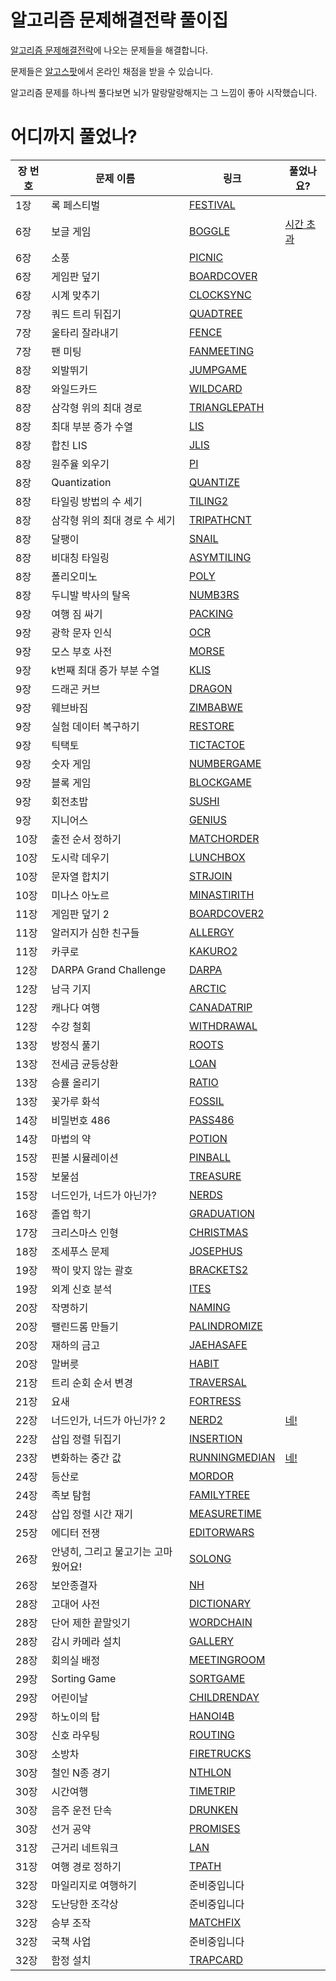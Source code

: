 # 알고리즘 문제해결전략 풀이집
[알고리즘 문제해결전략](http://book.algospot.com/)에 나오는 문제들을 해결합니다. 

문제들은 [알고스팟](https://algospot.com/)에서 온라인 채점을 받을 수 있습니다.

알고리즘 문제를 하나씩 풀다보면 뇌가 말랑말랑해지는 그 느낌이 좋아 시작했습니다.

# 어디까지 풀었나?
<table>
    <thead>
        <tr>
            <th>장 번호</th>
            <th>문제 이름</th>
            <th>링크</th>
            <th>풀었나요?</th>
        </tr>
    </thead>
    <tbody>
        <tr>
            <td>1장</td>
            <td>록 페스티벌</td>
            <td><a href="http://algospot.com/judge/problem/read/FESTIVAL">FESTIVAL</a></td>
            <td></td>
        </tr>
        <tr>
            <td>6장</td>
            <td>보글 게임</td>
            <td><a href="http://algospot.com/judge/problem/read/BOGGLE">BOGGLE</a></td>
            <td><a href="src/boggle.cc">시간 초과</a></td>
        </tr>
        <tr>
            <td>6장</td>
            <td>소풍</td>
            <td><a href="http://algospot.com/judge/problem/read/PICNIC">PICNIC</a></td>
            <td></td>
        </tr>
        <tr>
            <td>6장</td>
            <td>게임판 덮기</td>
            <td><a href="http://algospot.com/judge/problem/read/BOARDCOVER">BOARDCOVER</a></td>
            <td></td>
        </tr>
        <tr>
            <td>6장</td>
            <td>시계 맞추기</td>
            <td><a href="http://algospot.com/judge/problem/read/CLOCKSYNC">CLOCKSYNC</a></td>
            <td></td>
        </tr>
        <tr>
            <td>7장</td>
            <td>쿼드 트리 뒤집기</td>
            <td><a href="http://algospot.com/judge/problem/read/QUADTREE">QUADTREE</a></td>
            <td></td>
        </tr>
        <tr>
            <td>7장</td>
            <td>울타리 잘라내기</td>
            <td><a href="http://algospot.com/judge/problem/read/FENCE">FENCE</a></td>
            <td></td>
        </tr>
        <tr>
            <td>7장</td>
            <td>팬 미팅</td>
            <td><a href="http://algospot.com/judge/problem/read/FANMEETING">FANMEETING</a></td>
            <td></td>
        </tr>
        <tr>
            <td>8장</td>
            <td>외발뛰기</td>
            <td><a href="http://algospot.com/judge/problem/read/JUMPGAME">JUMPGAME</a></td>
            <td></td>
        </tr>
        <tr>
            <td>8장</td>
            <td>와일드카드</td>
            <td><a href="http://algospot.com/judge/problem/read/WILDCARD">WILDCARD</a></td>
            <td></td>
        </tr>
        <tr>
            <td>8장</td>
            <td>삼각형 위의 최대 경로</td>
            <td><a href="http://algospot.com/judge/problem/read/TRIANGLEPATH">TRIANGLEPATH</a></td>
            <td></td>
        </tr>
        <tr>
            <td>8장</td>
            <td>최대 부분 증가 수열</td>
            <td><a href="http://algospot.com/judge/problem/read/LIS">LIS</a></td>
            <td></td>
        </tr>
        <tr>
            <td>8장</td>
            <td>합친 LIS</td>
            <td><a href="http://algospot.com/judge/problem/read/JLIS">JLIS</a></td>
            <td></td>
        </tr>
        <tr>
            <td>8장</td>
            <td>원주율 외우기</td>
            <td><a href="http://algospot.com/judge/problem/read/PI">PI</a></td>
            <td></td>
        </tr>
        <tr>
            <td>8장</td>
            <td>Quantization</td>
            <td><a href="http://algospot.com/judge/problem/read/QUANTIZE">QUANTIZE</a></td>
            <td></td>
        </tr>
        <tr>
            <td>8장</td>
            <td>타일링 방법의 수 세기</td>
            <td><a href="http://algospot.com/judge/problem/read/TILING2">TILING2</a></td>
            <td></td>
        </tr>
        <tr>
            <td>8장</td>
            <td>삼각형 위의 최대 경로 수 세기</td>
            <td><a href="http://algospot.com/judge/problem/read/TRIPATHCNT">TRIPATHCNT</a></td>
            <td></td>
        </tr>
        <tr>
            <td>8장</td>
            <td>달팽이</td>
            <td><a href="http://algospot.com/judge/problem/read/SNAIL">SNAIL</a></td>
            <td></td>
        </tr>
        <tr>
            <td>8장</td>
            <td>비대칭 타일링</td>
            <td><a href="http://algospot.com/judge/problem/read/ASYMTILING">ASYMTILING</a></td>
            <td></td>
        </tr>
        <tr>
            <td>8장</td>
            <td>폴리오미노</td>
            <td><a href="http://algospot.com/judge/problem/read/POLY">POLY</a></td>
            <td></td>
        </tr>
        <tr>
            <td>8장</td>
            <td>두니발 박사의 탈옥</td>
            <td><a href="http://algospot.com/judge/problem/read/NUMB3RS">NUMB3RS</a></td>
            <td></td>
        </tr>
        <tr>
            <td>9장</td>
            <td>여행 짐 싸기</td>
            <td><a href="http://algospot.com/judge/problem/read/PACKING">PACKING</a></td>
            <td></td>
        </tr>
        <tr>
            <td>9장</td>
            <td>광학 문자 인식</td>
            <td><a href="http://algospot.com/judge/problem/read/OCR">OCR</a></td>
            <td></td>
        </tr>
        <tr>
            <td>9장</td>
            <td>모스 부호 사전</td>
            <td><a href="http://algospot.com/judge/problem/read/MORSE">MORSE</a></td>
            <td></td>
        </tr>
        <tr>
            <td>9장</td>
            <td>k번째 최대 증가 부분 수열</td>
            <td><a href="http://algospot.com/judge/problem/read/KLIS">KLIS</a></td>
            <td></td>
        </tr>
        <tr>
            <td>9장</td>
            <td>드래곤 커브</td>
            <td><a href="http://algospot.com/judge/problem/read/DRAGON">DRAGON</a></td>
            <td></td>
        </tr>
        <tr>
            <td>9장</td>
            <td>웨브바짐</td>
            <td><a href="http://algospot.com/judge/problem/read/ZIMBABWE">ZIMBABWE</a></td>
            <td></td>
        </tr>
        <tr>
            <td>9장</td>
            <td>실험 데이터 복구하기</td>
            <td><a href="http://algospot.com/judge/problem/read/RESTORE">RESTORE</a></td>
            <td></td>
        </tr>
        <tr>
            <td>9장</td>
            <td>틱택토</td>
            <td><a href="http://algospot.com/judge/problem/read/TICTACTOE">TICTACTOE</a></td>
            <td></td>
        </tr>
        <tr>
            <td>9장</td>
            <td>숫자 게임</td>
            <td><a href="http://algospot.com/judge/problem/read/NUMBERGAME">NUMBERGAME</a></td>
            <td></td>
        </tr>
        <tr>
            <td>9장</td>
            <td>블록 게임</td>
            <td><a href="http://algospot.com/judge/problem/read/BLOCKGAME">BLOCKGAME</a></td>
            <td></td>
        </tr>
        <tr>
            <td>9장</td>
            <td>회전초밥</td>
            <td><a href="http://algospot.com/judge/problem/read/SUSHI">SUSHI</a></td>
            <td></td>
        </tr>
        <tr>
            <td>9장</td>
            <td>지니어스</td>
            <td><a href="http://algospot.com/judge/problem/read/GENIUS">GENIUS</a></td>
            <td></td>
        </tr>
        <tr>
            <td>10장</td>
            <td>출전 순서 정하기</td>
            <td><a href="http://algospot.com/judge/problem/read/MATCHORDER">MATCHORDER</a></td>
            <td></td>
        </tr>
        <tr>
            <td>10장</td>
            <td>도시락 데우기</td>
            <td><a href="http://algospot.com/judge/problem/read/LUNCHBOX">LUNCHBOX</a></td>
            <td></td>
        </tr>
        <tr>
            <td>10장</td>
            <td>문자열 합치기</td>
            <td><a href="http://algospot.com/judge/problem/read/STRJOIN">STRJOIN</a></td>
            <td></td>
        </tr>
        <tr>
            <td>10장</td>
            <td>미나스 아노르</td>
            <td><a href="http://algospot.com/judge/problem/read/MINASTIRITH">MINASTIRITH</a></td>
            <td></td>
        </tr>
        <tr>
            <td>11장</td>
            <td>게임판 덮기 2</td>
            <td><a href="http://algospot.com/judge/problem/read/BOARDCOVER2">BOARDCOVER2</a></td>
            <td></td>
        </tr>
        <tr>
            <td>11장</td>
            <td>알러지가 심한 친구들</td>
            <td><a href="http://algospot.com/judge/problem/read/ALLERGY">ALLERGY</a></td>
            <td></td>
        </tr>
        <tr>
            <td>11장</td>
            <td>카쿠로</td>
            <td><a href="http://algospot.com/judge/problem/read/KAKURO2">KAKURO2</a></td>
            <td></td>
        </tr>
        <tr>
            <td>12장</td>
            <td>DARPA Grand Challenge</td>
            <td><a href="http://algospot.com/judge/problem/read/DARPA">DARPA</a></td>
            <td></td>
        </tr>
        <tr>
            <td>12장</td>
            <td>남극 기지</td>
            <td><a href="http://algospot.com/judge/problem/read/ARCTIC">ARCTIC</a></td>
            <td></td>
        </tr>
        <tr>
            <td>12장</td>
            <td>캐나다 여행</td>
            <td><a href="http://algospot.com/judge/problem/read/CANADATRIP">CANADATRIP</a></td>
            <td></td>
        </tr>
        <tr>
            <td>12장</td>
            <td>수강 철회</td>
            <td><a href="http://algospot.com/judge/problem/read/WITHDRAWAL">WITHDRAWAL</a></td>
            <td></td>
        </tr>
        <tr>
            <td>13장</td>
            <td>방정식 풀기</td>
            <td><a href="http://algospot.com/judge/problem/read/ROOTS">ROOTS</a></td>
            <td></td>
        </tr>
        <tr>
            <td>13장</td>
            <td>전세금 균등상환</td>
            <td><a href="http://algospot.com/judge/problem/read/LOAN">LOAN</a></td>
            <td></td>
        </tr>
        <tr>
            <td>13장</td>
            <td>승률 올리기</td>
            <td><a href="http://algospot.com/judge/problem/read/RATIO">RATIO</a></td>
            <td></td>
        </tr>
        <tr>
            <td>13장</td>
            <td>꽃가루 화석</td>
            <td><a href="http://algospot.com/judge/problem/read/FOSSIL">FOSSIL</a></td>
            <td></td>
        </tr>
        <tr>
            <td>14장</td>
            <td>비밀번호 486</td>
            <td><a href="http://algospot.com/judge/problem/read/PASS486">PASS486</a></td>
            <td></td>
        </tr>
        <tr>
            <td>14장</td>
            <td>마법의 약</td>
            <td><a href="http://algospot.com/judge/problem/read/POTION">POTION</a></td>
            <td></td>
        </tr>
        <tr>
            <td>15장</td>
            <td>핀볼 시뮬레이션</td>
            <td><a href="http://algospot.com/judge/problem/read/PINBALL">PINBALL</a></td>
            <td></td>
        </tr>
        <tr>
            <td>15장</td>
            <td>보물섬</td>
            <td><a href="http://algospot.com/judge/problem/read/TREASURE">TREASURE</a></td>
            <td></td>
        </tr>
        <tr>
            <td>15장</td>
            <td>너드인가, 너드가 아닌가?</td>
            <td><a href="http://algospot.com/judge/problem/read/NERDS">NERDS</a></td>
            <td></td>
        </tr>
        <tr>
            <td>16장</td>
            <td>졸업 학기</td>
            <td><a href="http://algospot.com/judge/problem/read/GRADUATION">GRADUATION</a></td>
            <td></td>
        </tr>
        <tr>
            <td>17장</td>
            <td>크리스마스 인형</td>
            <td><a href="http://algospot.com/judge/problem/read/CHRISTMAS">CHRISTMAS</a></td>
            <td></td>
        </tr>
        <tr>
            <td>18장</td>
            <td>조세푸스 문제</td>
            <td><a href="http://algospot.com/judge/problem/read/JOSEPHUS">JOSEPHUS</a></td>
            <td></td>
        </tr>
        <tr>
            <td>19장</td>
            <td>짝이 맞지 않는 괄호</td>
            <td><a href="http://algospot.com/judge/problem/read/BRACKETS2">BRACKETS2</a></td>
            <td></td>
        </tr>
        <tr>
            <td>19장</td>
            <td>외계 신호 분석</td>
            <td><a href="http://algospot.com/judge/problem/read/ITES">ITES</a></td>
            <td></td>
        </tr>
        <tr>
            <td>20장</td>
            <td>작명하기</td>
            <td><a href="http://algospot.com/judge/problem/read/NAMING">NAMING</a></td>
            <td></td>
        </tr>
        <tr>
            <td>20장</td>
            <td>팰린드롬 만들기</td>
            <td><a href="http://algospot.com/judge/problem/read/PALINDROMIZE">PALINDROMIZE</a></td>
            <td></td>
        </tr>
        <tr>
            <td>20장</td>
            <td>재하의 금고</td>
            <td><a href="http://algospot.com/judge/problem/read/JAEHASAFE">JAEHASAFE</a></td>
            <td></td>
        </tr>
        <tr>
            <td>20장</td>
            <td>말버릇</td>
            <td><a href="http://algospot.com/judge/problem/read/HABIT">HABIT</a></td>
            <td></td>
        </tr>
        <tr>
            <td>21장</td>
            <td>트리 순회 순서 변경</td>
            <td><a href="http://algospot.com/judge/problem/read/TRAVERSAL">TRAVERSAL</a></td>
            <td></td>
        </tr>
        <tr>
            <td>21장</td>
            <td>요새</td>
            <td><a href="http://algospot.com/judge/problem/read/FORTRESS">FORTRESS</a></td>
            <td></td>
        </tr>
        <tr>
            <td>22장</td>
            <td>너드인가, 너드가 아닌가? 2</td>
            <td><a href="http://algospot.com/judge/problem/read/NERD2">NERD2</a></td>
            <td><a href="src/nerd2.cc">네!</a></td>
        </tr>
        <tr>
            <td>22장</td>
            <td>삽입 정렬 뒤집기</td>
            <td><a href="http://algospot.com/judge/problem/read/INSERTION">INSERTION</a></td>
            <td></td>
        </tr>
        <tr>
            <td>23장</td>
            <td>변화하는 중간 값</td>
            <td><a href="http://algospot.com/judge/problem/read/RUNNINGMEDIAN">RUNNINGMEDIAN</a></td>
            <td><a href="src/runningmeidan.cc">네!</a></td>
        </tr>
        <tr>
            <td>24장</td>
            <td>등산로</td>
            <td><a href="http://algospot.com/judge/problem/read/MORDOR">MORDOR</a></td>
            <td></td>
        </tr>
        <tr>
            <td>24장</td>
            <td>족보 탐험</td>
            <td><a href="http://algospot.com/judge/problem/read/FAMILYTREE">FAMILYTREE</a></td>
            <td></td>
        </tr>
        <tr>
            <td>24장</td>
            <td>삽입 정렬 시간 재기</td>
            <td><a href="http://algospot.com/judge/problem/read/MEASURETIME">MEASURETIME</a></td>
            <td></td>
        </tr>
        <tr>
            <td>25장</td>
            <td>에디터 전쟁</td>
            <td><a href="http://algospot.com/judge/problem/read/EDITORWARS">EDITORWARS</a></td>
            <td></td>
        </tr>
        <tr>
            <td>26장</td>
            <td>안녕히, 그리고 물고기는 고마웠어요!</td>
            <td><a href="http://algospot.com/judge/problem/read/SOLONG">SOLONG</a></td>
            <td></td>
        </tr>
        <tr>
            <td>26장</td>
            <td>보안종결자</td>
            <td><a href="http://algospot.com/judge/problem/read/NH">NH</a></td>
            <td></td>
        </tr>
        <tr>
            <td>28장</td>
            <td>고대어 사전</td>
            <td><a href="http://algospot.com/judge/problem/read/DICTIONARY">DICTIONARY</a></td>
            <td></td>
        </tr>
        <tr>
            <td>28장</td>
            <td>단어 제한 끝말잇기</td>
            <td><a href="http://algospot.com/judge/problem/read/WORDCHAIN">WORDCHAIN</a></td>
            <td></td>
        </tr>
        <tr>
            <td>28장</td>
            <td>감시 카메라 설치</td>
            <td><a href="http://algospot.com/judge/problem/read/GALLERY">GALLERY</a></td>
            <td></td>
        </tr>
        <tr>
            <td>28장</td>
            <td>회의실 배정</td>
            <td><a href="http://algospot.com/judge/problem/read/MEETINGROOM">MEETINGROOM</a></td>
            <td></td>
        </tr>
        <tr>
            <td>29장</td>
            <td>Sorting Game</td>
            <td><a href="http://algospot.com/judge/problem/read/SORTGAME">SORTGAME</a></td>
            <td></td>
        </tr>
        <tr>
            <td>29장</td>
            <td>어린이날</td>
            <td><a href="http://algospot.com/judge/problem/read/CHILDRENDAY">CHILDRENDAY</a></td>
            <td></td>
        </tr>
        <tr>
            <td>29장</td>
            <td>하노이의 탑</td>
            <td><a href="http://algospot.com/judge/problem/read/HANOI4B">HANOI4B</a></td>
            <td></td>
        </tr>
        <tr>
            <td>30장</td>
            <td>신호 라우팅</td>
            <td><a href="http://algospot.com/judge/problem/read/ROUTING">ROUTING</a></td>
            <td></td>
        </tr>
        <tr>
            <td>30장</td>
            <td>소방차</td>
            <td><a href="http://algospot.com/judge/problem/read/FIRETRUCKS">FIRETRUCKS</a></td>
            <td></td>
        </tr>
        <tr>
            <td>30장</td>
            <td>철인 N종 경기</td>
            <td><a href="http://algospot.com/judge/problem/read/NTHLON">NTHLON</a></td>
            <td></td>
        </tr>
        <tr>
            <td>30장</td>
            <td>시간여행</td>
            <td><a href="http://algospot.com/judge/problem/read/TIMETRIP">TIMETRIP</a></td>
            <td></td>
        </tr>
        <tr>
            <td>30장</td>
            <td>음주 운전 단속</td>
            <td><a href="http://algospot.com/judge/problem/read/DRUNKEN">DRUNKEN</a></td>
            <td></td>
        </tr>
        <tr>
            <td>30장</td>
            <td>선거 공약</td>
            <td><a href="http://algospot.com/judge/problem/read/PROMISES">PROMISES</a></td>
            <td></td>
        </tr>
        <tr>
            <td>31장</td>
            <td>근거리 네트워크</td>
            <td><a href="http://algospot.com/judge/problem/read/LAN">LAN</a></td>
            <td></td>
        </tr>
        <tr>
            <td>31장</td>
            <td>여행 경로 정하기</td>
            <td><a href="http://algospot.com/judge/problem/read/TPATH">TPATH</a></td>
            <td></td>
        </tr>
        <tr>
            <td>32장</td>
            <td>마일리지로 여행하기</td>
            <td>준비중입니다</td>
            <td></td>
        </tr>
        <tr>
            <td>32장</td>
            <td>도난당한 조각상</td>
            <td>준비중입니다</td>
            <td></td>
        </tr>
        <tr>
            <td>32장</td>
            <td>승부 조작</td>
            <td><a href="http://algospot.com/judge/problem/read/MATCHFIX">MATCHFIX</a></td>
            <td></td>
        </tr>
        <tr>
            <td>32장</td>
            <td>국책 사업</td>
            <td>준비중입니다</td>
            <td></td>
        </tr>
        <tr>
            <td>32장</td>
            <td>함정 설치</td>
            <td><a href="http://algospot.com/judge/problem/read/TRAPCARD">TRAPCARD</a></td>
            <td></td>
        </tr>
    </tbody>
</table>
